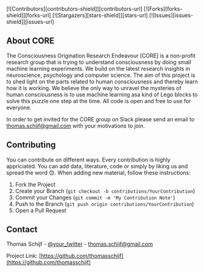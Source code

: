 
[![Contributors][contributors-shield]][contributors-url]
[![Forks][forks-shield]][forks-url]
[![Stargazers][stars-shield]][stars-url]
[![Issues][issues-shield]][issues-url]


## About CORE

The Consciousness Origination Research Endeavour [CORE] is a non-profit research group that is trying to understand consciousness by doing small machine learning experiments. We build on the latest research insights in neuroscience, psychology and computer science. The aim of this project is to shed light on the parts related to human consciousness and thereby learn how it is working. We believe the only way to unravel the mysteries of human consciousness is to use machine learning asa kind of Lego blocks to solve this puzzle one step at the time. All code is open and free to use for everyone. 

In order to get invited for the CORE group on Slack please send an email to thomas.schijf@gmail.com with your motivations to join.


<!-- CONTRIBUTING -->
## Contributing

You can contribute on different ways. Every contribution is highly appriciated. You can add data, literature, code or simply by liking us and spread the word 😊. When adding new material, follow these instructions:

1. Fork the Project
2. Create your Branch (`git checkout -b contributions/YourContribution`)
3. Commit your Changes (`git commit -m 'My Contribution Note'`)
4. Push to the Branch (`git push origin contributions/YourContribution`)
5. Open a Pull Request


<!-- CONTACT -->
## Contact

Thomas Schijf - [@your_twitter](https://twitter.com/Thomas_Schijf) - thomas.schijf@gmail.com

Project Link: [https://github.com/thomasschijf](https://github.com/thomasschijf)









